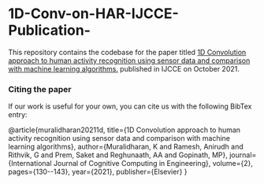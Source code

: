 # 1D-Conv-on-HAR-IJCCE-Publication-

This repository contains the codebase for the paper titled [1D Convolution approach to human activity recognition using sensor data and comparison with machine learning algorithms.](https://doi.org/10.1016/j.ijcce.2021.09.001) published in IJCCE on October 2021. <br>

### Citing the paper
If our work is useful for your own, you can cite us with the following BibTex entry:

@article{muralidharan20211d,
  title={1D Convolution approach to human activity recognition using sensor data and comparison with machine learning algorithms},
  author={Muralidharan, K and Ramesh, Anirudh and Rithvik, G and Prem, Saket and Reghunaath, AA and Gopinath, MP},
  journal={International Journal of Cognitive Computing in Engineering},
  volume={2},
  pages={130--143},
  year={2021},
  publisher={Elsevier}
}
